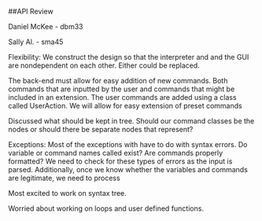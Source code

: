 


##API Review

Daniel McKee - dbm33

Sally Al. - sma45

Flexibility:
We construct the design so that the interpreter and and the GUI are nondependent on each other. Either could be replaced. 

The back-end must allow for easy addition of new commands. Both commands that are inputted by the user and commands that might be included in an extension. The user commands are added using a class called UserAction. We will allow for easy extension of preset commands

Discussed what should be kept in tree. Should our command classes be the nodes or should there be separate nodes that represent? 

Exceptions: 
Most of the exceptions with have to do with syntax errors. Do variable or command names called exist? Are commands properly formatted? We need to check for these types of errors as the input is parsed. Additionally, once we know whether the variables and commands are legitimate, we need to process

Most excited to work on syntax tree.

Worried about working on loops and user defined functions.
